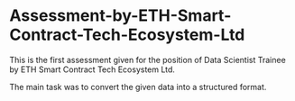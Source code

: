 # Assessment-by-ETH-Smart-Contract-Tech-Ecosystem-Ltd
This is the first assessment given for the position of Data Scientist Trainee by ETH Smart Contract Tech Ecosystem Ltd.

The main task was to convert the given data into a structured format.
